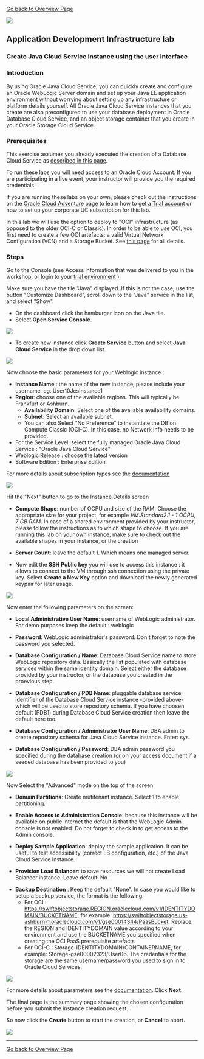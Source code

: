 
[Go back to Overview Page](../AppDevInfra.md)

![](../../common/images/customer.logo2.png)
## Application Development Infrastructure lab ##
### Create Java Cloud Service instance using the user interface ###

### Introduction ###

By using Oracle Java Cloud Service, you can quickly create and configure an Oracle WebLogic Server domain and set up your Java EE application environment without worrying about setting up any infrastructure or platform details yourself. All Oracle Java Cloud Service instances that you create are also preconfigured to use your database deployment in Oracle Database Cloud Service, and an object storage container that you create in your Oracle Storage Cloud Service.

### Prerequisites

This exercise assumes you already executed the creation of a Database Cloud Service as [described in this page](../dbcs-create/README.md).  

To run these labs you will need access to an Oracle Cloud Account.  If you are participating in a live event, your instructor will provide you the required credentials.

If you are running these labs on your own, please check out the instructions on the [Oracle Cloud Adventure page](https://cloudtestdrive.github.io/Trial.html) to learn how to get a [Trial account]() or how to set up your corporate UC subscription for this lab.

In this lab we will use the option to deploy to "OCI" infrastructure (as opposed to the older OCI-C or Classic).  In order to be able to use OCI, you first need to create a few OCI artefacts: a valid Virtual Network Configuration (VCN) and a Storage Bucket.  See [this page](https://docs.cloud.oracle.com/iaas/Content/General/Reference/PaaSprereqs.htm) for all details.


### Steps ###

Go to the Console (see Access information that was delivered to you in the workshop, or login to your [trial environment](https://cloud.oracle.com/sign-in) ). 

Make sure you have the tile "Java" displayed.  If this is not the case, use the button "Customize Dashboard", scroll down to the "Java" service in the list, and select "Show".

- On the dashboard click the hamburger icon on the Java tile. 
- Select **Open Service Console**.

![](images/01.png)

+ To create new instance click **Create Service** button and select **Java Cloud Service** in the drop down list.


![](images/welcome.png)


Now choose the basic parameters for your Weblogic instance :
+ **Instance Name** : the name of the new instance, please include your username, eg. User10JcsInstance1
+ **Region**: choose one of the available regions.  This will typically be Frankfurt or Ashburn.
  - **Availability Domain**: Select one of the available availability domains.
  - **Subnet**: Select an available subnet.
  - You can also Select "No Preference" to instantiate the DB on Compute Classic (OCI-C). In this case, no Network info needs to be provided.
+ For the Service Level, select the  fully managed Oracle Java Cloud Service : "Oracle Java Cloud Service"
+ Weblogic Release : choose the latest version
+ Software Edition : Enterprise Edition

For more details about subscription types see the [documentation](https://docs.oracle.com/cloud/latest/jcs_gs/JSCUG/GUID-31F00F2C-221F-4069-8E8A-EE48BFEC53A2.htm#JSCUG-GUID-98DD6CE1-480F-4AA9-8131-A1D3D274440F)


![](images/jcs003.png)



Hit the "Next" button to go to the Instance Details screen

+ **Compute Shape**: number of OCPU and size of the RAM. Choose the appropriate size for your project, for example *VM.Standard2.1 - 1 OCPU, 7 GB RAM*.  In case of a shared environment provided by your instructor, please follow the instructions as to which shape to choose.  If you are running this lab on your own instance, make sure to check out the available shapes in your instance, or the creation 
+ **Server Count**:  leave the default 1. Which means one managed server.

+ Now edit the **SSH Public key** you will use to access this instance : it allows to connect to the VM through ssh connection using the private key. Select **Create a New Key** option and download the newly generated keypair for later usage.


![](images/07.png)


Now enter the following parameters on the screen:
​	

+ **Local Administrative User Name**: username of WebLogic administrator. For demo purposes keep the default : weblogic
+ **Password**: WebLogic administrator's password. Don't forget to note the password you selected. 

+ **Database Configuration / Name**: Database Cloud Service name to store WebLogic repository data. Basically the list populated with database services within the same identity domain.  Select either the database provided by your instructor, or the database you created in the proevious step.
+ **Database Configuration / PDB Name**: pluggable database service identifier of the Database Cloud Service instance -provided above- which will be used to store repository schema. If you have choosen default (PDB1) during Database Cloud Service creation then leave the default here too.
+ **Database Configuration / Administrator User Name**: DBA admin to create repository schema for Java Cloud Service instance. Enter: sys.
+ **Database Configuration / Password**: DBA admin password you specified during the database creation (or on your access document if a seeded database has been provided to you)

![](images/jcs_simple.png)



Now Select the "Advanced" mode on the top of the screen

+ **Domain Partitions**: Create mutitenant instance. Select 1 to enable partitioning.

+ **Enable Access to Administration Console**: because this instance will be available on public internet the default is that the WebLogic Admin console is not enabled. Do not forget to check in to get access to the Admin console.
+ **Deploy Sample Application**: deploy the sample application. It can be useful to test accessibility (correct LB configuration, etc.) of the Java Cloud Service Instance.

+ **Provision Load Balancer**: to save resources we will not create Load Balancer instance. Leave default: No

- **Backup Destination** : Keep the default "None".  In case you would like to setup a backup service, the format is the following: 
  - For OCI : https://swiftobjectstorage.REGION.oraclecloud.com/v1/IDENTITYDOMAIN/BUCKETNAME, for example:  https://swiftobjectstorage.us-ashburn-1.oraclecloud.com/v1/gse00014344/PaasBucket.  Replace the REGION and IDENTITYDOMAIN value according to your environment and use the BUCKETNAME you specified when creating the OCI PaaS prerequisite artefacts
  - For OCI-C : Storage-IDENTITYDOMAIN/CONTAINERNAME, for example: Storage-gse00002323/User06.  The credentials for the storage are the same username/password you used to sign in to Oracle Cloud Services.


![](images/JCSAdvanced.PNG)


For more details about parameters see the [documentation](https://docs.oracle.com/cloud/latest/jcs_gs/JSCUG/GUID-31F00F2C-221F-4069-8E8A-EE48BFEC53A2.htm#JSCUG-GUID-88BD737C-8DA9-419A-8DBF-489BDFF9C512). Click **Next**.

The final page is the summary page showing the chosen configuration before you submit the instance creation request. 

So now click the **Create** button to start the creation, or **Cancel** to abort.


![](images/JCSconf2.PNG)

---
[Go back to Overview Page](../AppDevInfra.md)

